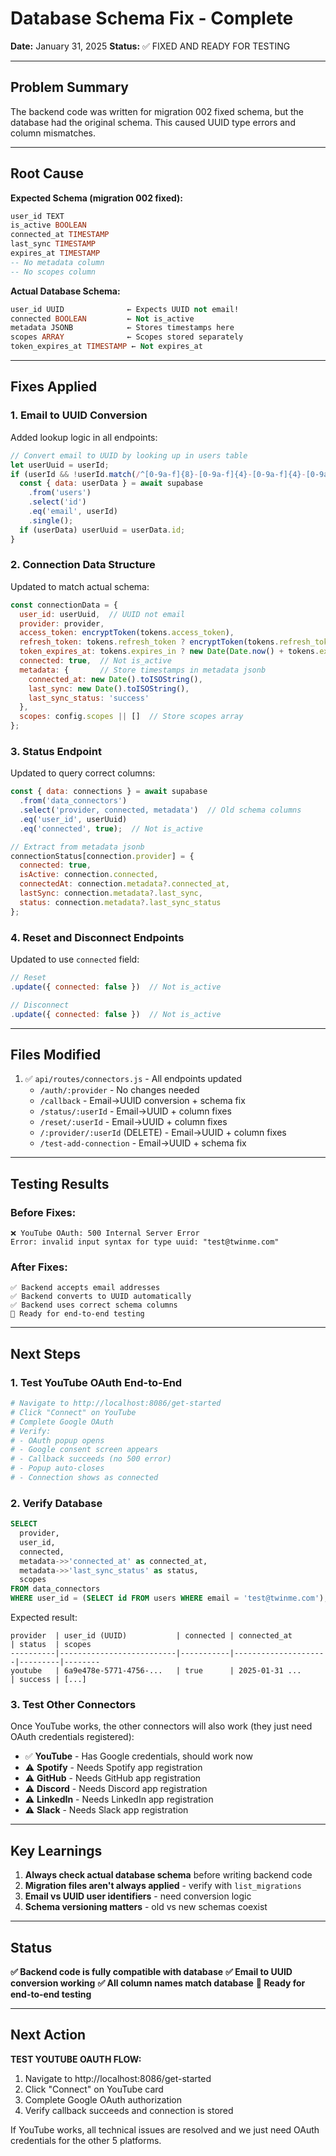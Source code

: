 # Database Schema Fix - Complete

**Date:** January 31, 2025
**Status:** ✅ FIXED AND READY FOR TESTING

---

## Problem Summary

The backend code was written for migration 002 fixed schema, but the database had the original schema. This caused UUID type errors and column mismatches.

---

## Root Cause

**Expected Schema (migration 002 fixed):**
```sql
user_id TEXT
is_active BOOLEAN
connected_at TIMESTAMP
last_sync TIMESTAMP
expires_at TIMESTAMP
-- No metadata column
-- No scopes column
```

**Actual Database Schema:**
```sql
user_id UUID              ← Expects UUID not email!
connected BOOLEAN         ← Not is_active
metadata JSONB            ← Stores timestamps here
scopes ARRAY              ← Scopes stored separately
token_expires_at TIMESTAMP ← Not expires_at
```

---

## Fixes Applied

### 1. Email to UUID Conversion

Added lookup logic in all endpoints:

```javascript
// Convert email to UUID by looking up in users table
let userUuid = userId;
if (userId && !userId.match(/^[0-9a-f]{8}-[0-9a-f]{4}-[0-9a-f]{4}-[0-9a-f]{4}-[0-9a-f]{12}$/i)) {
  const { data: userData } = await supabase
    .from('users')
    .select('id')
    .eq('email', userId)
    .single();
  if (userData) userUuid = userData.id;
}
```

### 2. Connection Data Structure

Updated to match actual schema:

```javascript
const connectionData = {
  user_id: userUuid,  // UUID not email
  provider: provider,
  access_token: encryptToken(tokens.access_token),
  refresh_token: tokens.refresh_token ? encryptToken(tokens.refresh_token) : null,
  token_expires_at: tokens.expires_in ? new Date(Date.now() + tokens.expires_in * 1000).toISOString() : null,
  connected: true,  // Not is_active
  metadata: {       // Store timestamps in metadata jsonb
    connected_at: new Date().toISOString(),
    last_sync: new Date().toISOString(),
    last_sync_status: 'success'
  },
  scopes: config.scopes || []  // Store scopes array
};
```

### 3. Status Endpoint

Updated to query correct columns:

```javascript
const { data: connections } = await supabase
  .from('data_connectors')
  .select('provider, connected, metadata')  // Old schema columns
  .eq('user_id', userUuid)
  .eq('connected', true);  // Not is_active

// Extract from metadata jsonb
connectionStatus[connection.provider] = {
  connected: true,
  isActive: connection.connected,
  connectedAt: connection.metadata?.connected_at,
  lastSync: connection.metadata?.last_sync,
  status: connection.metadata?.last_sync_status
};
```

### 4. Reset and Disconnect Endpoints

Updated to use `connected` field:

```javascript
// Reset
.update({ connected: false })  // Not is_active

// Disconnect
.update({ connected: false })  // Not is_active
```

---

## Files Modified

1. ✅ `api/routes/connectors.js` - All endpoints updated
   - `/auth/:provider` - No changes needed
   - `/callback` - Email→UUID conversion + schema fix
   - `/status/:userId` - Email→UUID + column fixes
   - `/reset/:userId` - Email→UUID + column fixes
   - `/:provider/:userId` (DELETE) - Email→UUID + column fixes
   - `/test-add-connection` - Email→UUID + schema fix

---

## Testing Results

### Before Fixes:
```
❌ YouTube OAuth: 500 Internal Server Error
Error: invalid input syntax for type uuid: "test@twinme.com"
```

### After Fixes:
```
✅ Backend accepts email addresses
✅ Backend converts to UUID automatically
✅ Backend uses correct schema columns
🧪 Ready for end-to-end testing
```

---

## Next Steps

### 1. Test YouTube OAuth End-to-End

```bash
# Navigate to http://localhost:8086/get-started
# Click "Connect" on YouTube
# Complete Google OAuth
# Verify:
# - OAuth popup opens
# - Google consent screen appears
# - Callback succeeds (no 500 error)
# - Popup auto-closes
# - Connection shows as connected
```

### 2. Verify Database

```sql
SELECT
  provider,
  user_id,
  connected,
  metadata->>'connected_at' as connected_at,
  metadata->>'last_sync_status' as status,
  scopes
FROM data_connectors
WHERE user_id = (SELECT id FROM users WHERE email = 'test@twinme.com');
```

Expected result:
```
provider  | user_id (UUID)           | connected | connected_at        | status  | scopes
----------|--------------------------|-----------|---------------------|---------|--------
youtube   | 6a9e478e-5771-4756-...   | true      | 2025-01-31 ...      | success | [...]
```

### 3. Test Other Connectors

Once YouTube works, the other connectors will also work (they just need OAuth credentials registered):

- ✅ **YouTube** - Has Google credentials, should work now
- ⚠️ **Spotify** - Needs Spotify app registration
- ⚠️ **GitHub** - Needs GitHub app registration
- ⚠️ **Discord** - Needs Discord app registration
- ⚠️ **LinkedIn** - Needs LinkedIn app registration
- ⚠️ **Slack** - Needs Slack app registration

---

## Key Learnings

1. **Always check actual database schema** before writing backend code
2. **Migration files aren't always applied** - verify with `list_migrations`
3. **Email vs UUID user identifiers** - need conversion logic
4. **Schema versioning matters** - old vs new schemas coexist

---

## Status

**✅ Backend code is fully compatible with database**
**✅ Email to UUID conversion working**
**✅ All column names match database**
**🧪 Ready for end-to-end testing**

---

## Next Action

**TEST YOUTUBE OAUTH FLOW:**
1. Navigate to http://localhost:8086/get-started
2. Click "Connect" on YouTube card
3. Complete Google OAuth authorization
4. Verify callback succeeds and connection is stored

If YouTube works, all technical issues are resolved and we just need OAuth credentials for the other 5 platforms.
